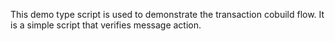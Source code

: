 
This demo type script is used to demonstrate the transaction cobuild flow. It is a simple script that verifies message action.
